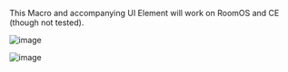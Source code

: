 This Macro and accompanying UI Element will work on RoomOS and CE (though not tested).

![image](https://github.com/user-attachments/assets/01ce04df-147a-40aa-9131-005b839b1a8c)

![image](https://github.com/user-attachments/assets/b0fd08e7-c114-4cab-8f5d-7b613feb15de)
